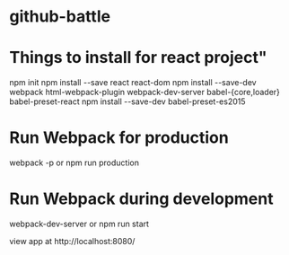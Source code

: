 # github-battle

Things to install for react project"
==========
npm init
npm install --save react react-dom
npm install --save-dev webpack html-webpack-plugin webpack-dev-server babel-{core,loader} babel-preset-react
npm install --save-dev babel-preset-es2015



Run Webpack for production
==========
webpack -p
or
npm run production


Run Webpack during development
==========
webpack-dev-server
or 
npm run start

view app at
http://localhost:8080/